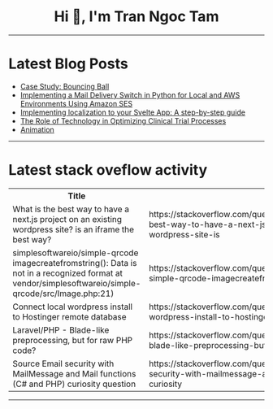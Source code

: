 <h1 align="center">Hi 👋, I'm Tran Ngoc Tam</h1>

---

# Latest Blog Posts 
<!-- BLOG-POST-LIST:START -->
- [Case Study: Bouncing Ball](https://dev.to/paulike/case-study-bouncing-ball-39cj)
- [Implementing a Mail Delivery Switch in Python for Local and AWS Environments Using Amazon SES](https://dev.to/kojiisd/implementing-a-mail-delivery-switch-in-python-for-local-and-aws-environments-using-amazon-ses-2kp2)
- [Implementing localization to your Svelte App: A step-by-step guide](https://dev.to/harshil1712/implementing-localization-to-your-svelte-app-a-step-by-step-guide-4cf)
- [The Role of Technology in Optimizing Clinical Trial Processes](https://dev.to/mcdowell/the-role-of-technology-in-optimizing-clinical-trial-processes-50d5)
- [Animation](https://dev.to/paulike/animation-56l4)
<!-- BLOG-POST-LIST:END -->

---

# Latest stack oveflow activity
<table>
  <tr><th>Title</th><th>Link</th></tr>
  <!-- STACKOVERFLOW:START --><tr><td>What is the best way to have a next.js project on an existing wordpress site? is an iframe the best way?</td><td>https://stackoverflow.com/questions/78664701/what-is-the-best-way-to-have-a-next-js-project-on-an-existing-wordpress-site-is</td></tr><tr><td>simplesoftwareio/simple-qrcode imagecreatefromstring&lpar;&rpar;: Data is not in a recognized format at vendor/simplesoftwareio/simple-qrcode/src/Image.php:21&rpar;</td><td>https://stackoverflow.com/questions/78664698/simplesoftwareio-simple-qrcode-imagecreatefromstring-data-is-not-in-a-recogni</td></tr><tr><td>Connect local wordpress install to Hostinger remote database</td><td>https://stackoverflow.com/questions/78664680/connect-local-wordpress-install-to-hostinger-remote-database</td></tr><tr><td>Laravel/PHP - Blade-like preprocessing, but for raw PHP code?</td><td>https://stackoverflow.com/questions/78664649/laravel-php-blade-like-preprocessing-but-for-raw-php-code</td></tr><tr><td>Source Email security with MailMessage and Mail functions &lpar;C# and PHP&rpar; curiosity question</td><td>https://stackoverflow.com/questions/78664340/source-email-security-with-mailmessage-and-mail-functions-c-and-php-curiosity</td></tr><!-- STACKOVERFLOW:END -->
</table>

---


